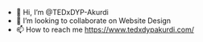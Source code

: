 - 👋 Hi, I’m @TEDxDYP-Akurdi
- 💞️ I’m looking to collaborate on Website Design
- 📫 How to reach me https://www.tedxdypakurdi.com/

<!---
TEDxDYP-Akurdi/TEDxDYP-Akurdi is a ✨ special ✨ repository because its `README.md` (this file) appears on your GitHub profile.
You can click the Preview link to take a look at your changes.
--->
